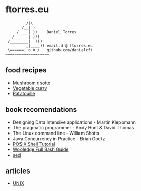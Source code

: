 # ftorres.eu

```file
         /|\
       /__| )
     /____| ))    Daniel Torres
   /______| )))
 /________|  )))
         _|____)) email:d @ ftorres.eu
 \======| o o /   github.com/danielcft
~~~~~~~~~~~~~~~~~~~
```

## food recipes

- [Mushroom risotto](mushroom_risotto.md)
- [Vegetable curry](vegetable_curry.md)
- [Ratatouille](ratatouille.md)

## book recomendations

- Designing Data Intensive applications - Martin Kleppmann
- The pragmatic programmer - Andy Hunt & David Thomas
- The Linux command line - William Shotts
- Java Concurrency in Practice - Brian Goetz
- [POSIX Shell Tutorial](https://www.grymoire.com/Unix/Sh.html)
- [Wooledge Full Bash Guide](https://mywiki.wooledge.org/FullBashGuide)
- [sed](https://www.panix.com/~elflord/unix/sed.html)

## articles

- [UNIX](https://danluu.com/mcilroy-unix)

